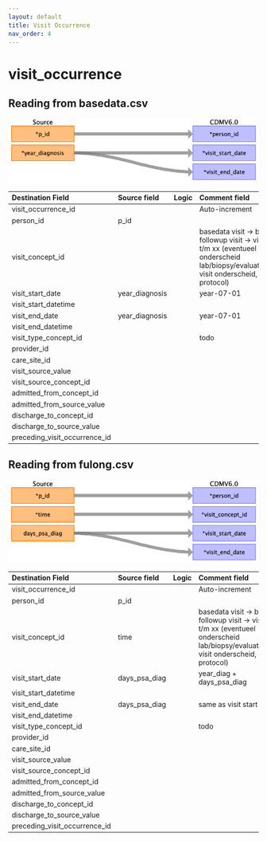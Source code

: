 ```yaml
---
layout: default
title: Visit Occurrence
nav_order: 4
---
```


# visit_occurrence

## Reading from basedata.csv

![](index_files/image5.png)

| Destination Field             | Source field   | Logic | Comment field                                                                                                                                  |
|:------------------------------|:---------------|:------|:-----------------------------------------------------------------------------------------------------------------------------------------------|
| visit_occurrence_id           |                |       | Auto-increment                                                                                                                                 |
| person_id                     | p_id           |       |                                                                                                                                                |
| visit_concept_id              |                |       | basedata visit -> baseline  followup visit -> visit 1 t/m xx (eventueel onderscheid lab/biopsy/evaluation/dre visit onderscheid, zie protocol) |
| visit_start_date              | year_diagnosis |       | year-07-01<br>                                                                                                                                 |
| visit_start_datetime          |                |       |                                                                                                                                                |
| visit_end_date                | year_diagnosis |       | year-07-01<br>                                                                                                                                 |
| visit_end_datetime            |                |       |                                                                                                                                                |
| visit_type_concept_id         |                |       | todo                                                                                                                                           |
| provider_id                   |                |       |                                                                                                                                                |
| care_site_id                  |                |       |                                                                                                                                                |
| visit_source_value            |                |       |                                                                                                                                                |
| visit_source_concept_id       |                |       |                                                                                                                                                |
| admitted_from_concept_id      |                |       |                                                                                                                                                |
| admitted_from_source_value    |                |       |                                                                                                                                                |
| discharge_to_concept_id       |                |       |                                                                                                                                                |
| discharge_to_source_value     |                |       |                                                                                                                                                |
| preceding_visit_occurrence_id |                |       |                                                                                                                                                |

## Reading from fulong.csv

![](index_files/image6.png)

| Destination Field             | Source field  | Logic | Comment field                                                                                                                                  |
|:------------------------------|:--------------|:------|:-----------------------------------------------------------------------------------------------------------------------------------------------|
| visit_occurrence_id           |               |       | Auto-increment                                                                                                                                 |
| person_id                     | p_id          |       |                                                                                                                                                |
| visit_concept_id              | time          |       | basedata visit -> baseline  followup visit -> visit 1 t/m xx (eventueel onderscheid lab/biopsy/evaluation/dre visit onderscheid, zie protocol) |
| visit_start_date              | days_psa_diag |       | year_diag + days_psa_diag<br>                                                                                                                  |
| visit_start_datetime          |               |       |                                                                                                                                                |
| visit_end_date                | days_psa_diag |       | same as visit start<br>                                                                                                                        |
| visit_end_datetime            |               |       |                                                                                                                                                |
| visit_type_concept_id         |               |       | todo                                                                                                                                           |
| provider_id                   |               |       |                                                                                                                                                |
| care_site_id                  |               |       |                                                                                                                                                |
| visit_source_value            |               |       |                                                                                                                                                |
| visit_source_concept_id       |               |       |                                                                                                                                                |
| admitted_from_concept_id      |               |       |                                                                                                                                                |
| admitted_from_source_value    |               |       |                                                                                                                                                |
| discharge_to_concept_id       |               |       |                                                                                                                                                |
| discharge_to_source_value     |               |       |                                                                                                                                                |
| preceding_visit_occurrence_id |               |       |                                                                                                                                                |

